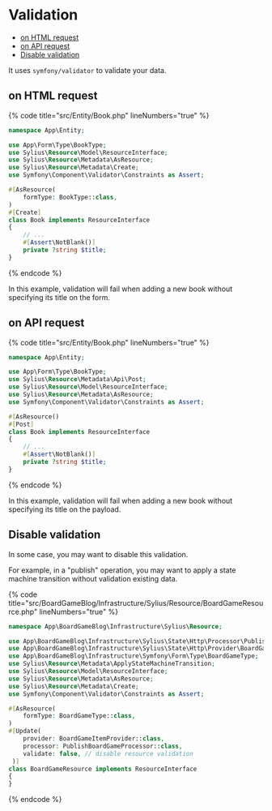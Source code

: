 # Validation

<!-- TOC -->
* [on HTML request](#on-html-request)
* [on API request](#on-api-request)
* [Disable validation](#disable-validation)
<!-- TOC -->

It uses `symfony/validator` to validate your data.

## on HTML request

{% code title="src/Entity/Book.php" lineNumbers="true" %}
```php
namespace App\Entity;

use App\Form\Type\BookType;
use Sylius\Resource\Model\ResourceInterface;
use Sylius\Resource\Metadata\AsResource;
use Sylius\Resource\Metadata\Create;
use Symfony\Component\Validator\Constraints as Assert;

#[AsResource(
    formType: BookType::class, 
)
#[Create]
class Book implements ResourceInterface
{
    // ...
    #[Assert\NotBlank()]
    private ?string $title;
}
```
{% endcode %}

In this example, validation will fail when adding a new book without specifying its title on the form.

## on API request

{% code title="src/Entity/Book.php" lineNumbers="true" %}
```php
namespace App\Entity;

use App\Form\Type\BookType;
use Sylius\Resource\Metadata\Api\Post;
use Sylius\Resource\Model\ResourceInterface;
use Sylius\Resource\Metadata\AsResource;
use Symfony\Component\Validator\Constraints as Assert;

#[AsResource()
#[Post]
class Book implements ResourceInterface
{
    // ...
    #[Assert\NotBlank()]
    private ?string $title;
}
```
{% endcode %}

In this example, validation will fail when adding a new book without specifying its title on the payload.

## Disable validation

In some case, you may want to disable this validation.

For example, in a "publish" operation, you may want to apply a state machine transition without validation existing data.

{% code title="src/BoardGameBlog/Infrastructure/Sylius/Resource/BoardGameResource.php" lineNumbers="true" %}
```php
namespace App\BoardGameBlog\Infrastructure\Sylius\Resource;

use App\BoardGameBlog\Infrastructure\Sylius\State\Http\Processor\PublishBoardGameProcessor;
use App\BoardGameBlog\Infrastructure\Sylius\State\Http\Provider\BoardGameItemProvider;
use App\BoardGameBlog\Infrastructure\Symfony\Form\Type\BoardGameType;
use Sylius\Resource\Metadata\ApplyStateMachineTransition;
use Sylius\Resource\Model\ResourceInterface;
use Sylius\Resource\Metadata\AsResource;
use Sylius\Resource\Metadata\Create;
use Symfony\Component\Validator\Constraints as Assert;

#[AsResource(
    formType: BoardGameType::class, 
)
#[Update(
    provider: BoardGameItemProvider::class, 
    processor: PublishBoardGameProcessor::class,
    validate: false, // disable resource validation
 )]
class BoardGameResource implements ResourceInterface
{
}
```
{% endcode %}
